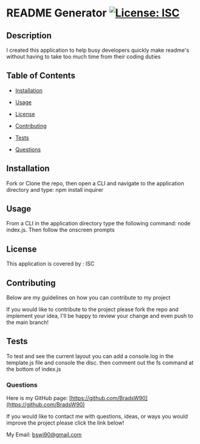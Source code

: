# README Generator [![License: ISC](https://img.shields.io/badge/License-ISC-blue.svg)](https://opensource.org/licenses/ISC)

## Description

I created this application to help busy developers quickly make readme's without having to take too much time from their coding duties

## Table of Contents

- [Installation](#Installation)

- [Usage](#Usage)

- [License](#License)

- [Contributing](#Contributing)

- [Tests](#Tests)

- [Questions](#Questions)

## Installation

Fork or Clone the repo, then open a CLI and navigate to the application directory and type: npm install inquirer

## Usage

From a CLI in the application directory type the following command: node index.js. Then follow the onscreen prompts

## License

This application is covered by : ISC

## Contributing

Below are my guidelines on how you can contribute to my project

If you would like to contribute to the project please fork the repo and implement your idea, I'll be happy to review your change and even push to the main branch!

## Tests

To test and see the current layout you can add a console.log in the template.js file and console the disc. then comment out the fs command at the bottom of index.js

### Questions

Here is my GitHub page: [https://github.com/BradsW90](https://github.com/BradsW90)

If you would like to contact me with questions, ideas, or ways you would improve the project please click the link below!

My Email: [bswj90@gmail.com](mailto:bswj90@gmail.com)
